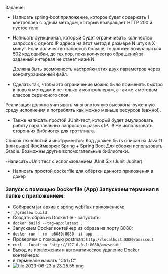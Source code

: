 Задание:
- Написать spring-boot приложение, которое будет содержать 1 контроллер с одним методом,
который возвращает HTTP 200 и пустое тело.
- Написать функционал, который будет ограничивать количество запросов 
с одного IP адреса на этот метод в размере N штук в X минут. 
Если количество запросов больше, то должен возвращаться 502 код ошибки, 
до тех пор, пока количество обращений за заданный интервал не станет ниже N.

  Должна быть возможность настройки этих двух параметров через конфигурационный файл.
- Сделать так, чтобы это ограничение можно было применять быстро к новым методам
и не только к контроллерам, а также к методам классов сервисного слоя.

Реализация должна учитывать многопоточную высоконагруженную среду исполнения 
и потреблять как можно меньше ресурсов (важно!).
- Также написать простой JUnit-тест, который будет эмулировать работу параллельных запросов с разных IP.
  !!! Не использовать сторонних библиотек для троттлинга.

Список технологий и инструментов:
Код должен быть описан на Java 11 (или выше)
Фреймворки: Spring + Spring Boot
Для сборки использовать Gradle. Возможны другие вспомогательные библиотеки.

-Написать JUnit тест с использованием JUnit 5.x (Junit Jupiter)
- Написать простой dockerfile для обёртки данного приложения в докер

### Запуск с помощью Dockerfile (App) Запускаем терминал в папке с приложением:

- Собираем jar архив с spring webflux приложением: 
- ```./gradlew build```
- Создать образ из Dockerfile - запустить: 
- ```docker build --tag=app:latest .```
- Запускаем Docker контейнер из образа на порту 8080:
- ```docker run --rm -p8080:8080 -it app```
- Проверяем c помощью postman: ```http://localhost:8080/amzscout```
- ```curl --location 'http://127.0.0.1:8080/amzscout'```
- Выход из приложения и автоматическое удаление Docker контейнера: 
- в терминале нажать "Ctrl+C"
- ![file 2023-06-23 в 23.25.55.png](file%202023-06-23%20%D0%B2%2023.25.55.png)